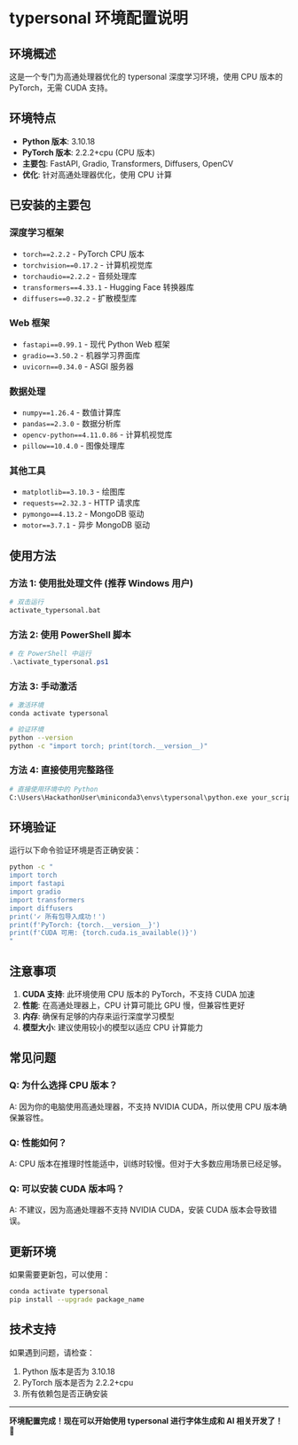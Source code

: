 # typersonal 环境配置说明

## 环境概述

这是一个专门为高通处理器优化的 typersonal 深度学习环境，使用 CPU 版本的 PyTorch，无需 CUDA 支持。

## 环境特点

- **Python 版本**: 3.10.18
- **PyTorch 版本**: 2.2.2+cpu (CPU 版本)
- **主要包**: FastAPI, Gradio, Transformers, Diffusers, OpenCV
- **优化**: 针对高通处理器优化，使用 CPU 计算

## 已安装的主要包

### 深度学习框架
- `torch==2.2.2` - PyTorch CPU 版本
- `torchvision==0.17.2` - 计算机视觉库
- `torchaudio==2.2.2` - 音频处理库
- `transformers==4.33.1` - Hugging Face 转换器库
- `diffusers==0.32.2` - 扩散模型库

### Web 框架
- `fastapi==0.99.1` - 现代 Python Web 框架
- `gradio==3.50.2` - 机器学习界面库
- `uvicorn==0.34.0` - ASGI 服务器

### 数据处理
- `numpy==1.26.4` - 数值计算库
- `pandas==2.3.0` - 数据分析库
- `opencv-python==4.11.0.86` - 计算机视觉库
- `pillow==10.4.0` - 图像处理库

### 其他工具
- `matplotlib==3.10.3` - 绘图库
- `requests==2.32.3` - HTTP 请求库
- `pymongo==4.13.2` - MongoDB 驱动
- `motor==3.7.1` - 异步 MongoDB 驱动

## 使用方法

### 方法 1: 使用批处理文件 (推荐 Windows 用户)
```bash
# 双击运行
activate_typersonal.bat
```

### 方法 2: 使用 PowerShell 脚本
```powershell
# 在 PowerShell 中运行
.\activate_typersonal.ps1
```

### 方法 3: 手动激活
```bash
# 激活环境
conda activate typersonal

# 验证环境
python --version
python -c "import torch; print(torch.__version__)"
```

### 方法 4: 直接使用完整路径
```bash
# 直接使用环境中的 Python
C:\Users\HackathonUser\miniconda3\envs\typersonal\python.exe your_script.py
```

## 环境验证

运行以下命令验证环境是否正确安装：

```bash
python -c "
import torch
import fastapi
import gradio
import transformers
import diffusers
print('✓ 所有包导入成功！')
print(f'PyTorch: {torch.__version__}')
print(f'CUDA 可用: {torch.cuda.is_available()}')
"
```

## 注意事项

1. **CUDA 支持**: 此环境使用 CPU 版本的 PyTorch，不支持 CUDA 加速
2. **性能**: 在高通处理器上，CPU 计算可能比 GPU 慢，但兼容性更好
3. **内存**: 确保有足够的内存来运行深度学习模型
4. **模型大小**: 建议使用较小的模型以适应 CPU 计算能力

## 常见问题

### Q: 为什么选择 CPU 版本？
A: 因为你的电脑使用高通处理器，不支持 NVIDIA CUDA，所以使用 CPU 版本确保兼容性。

### Q: 性能如何？
A: CPU 版本在推理时性能适中，训练时较慢。但对于大多数应用场景已经足够。

### Q: 可以安装 CUDA 版本吗？
A: 不建议，因为高通处理器不支持 NVIDIA CUDA，安装 CUDA 版本会导致错误。

## 更新环境

如果需要更新包，可以使用：

```bash
conda activate typersonal
pip install --upgrade package_name
```

## 技术支持

如果遇到问题，请检查：
1. Python 版本是否为 3.10.18
2. PyTorch 版本是否为 2.2.2+cpu
3. 所有依赖包是否正确安装

---

**环境配置完成！现在可以开始使用 typersonal 进行字体生成和 AI 相关开发了！** 🎉




